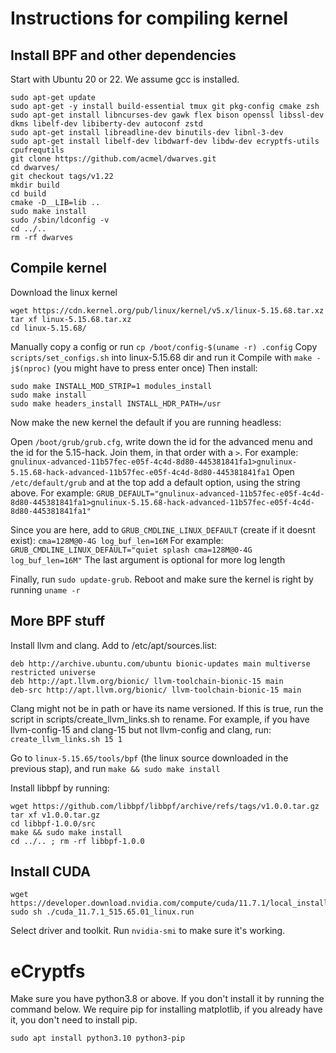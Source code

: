 # Instructions for compiling kernel

## Install BPF and other dependencies

Start with Ubuntu 20 or 22. We assume gcc is installed.
```
sudo apt-get update
sudo apt-get -y install build-essential tmux git pkg-config cmake zsh
sudo apt-get install libncurses-dev gawk flex bison openssl libssl-dev dkms libelf-dev libiberty-dev autoconf zstd
sudo apt-get install libreadline-dev binutils-dev libnl-3-dev
sudo apt-get install libelf-dev libdwarf-dev libdw-dev ecryptfs-utils cpufrequtils 
git clone https://github.com/acmel/dwarves.git 
cd dwarves/
git checkout tags/v1.22
mkdir build
cd build
cmake -D__LIB=lib ..
sudo make install
sudo /sbin/ldconfig -v
cd ../..
rm -rf dwarves
```

## Compile kernel

Download the linux kernel 
```
wget https://cdn.kernel.org/pub/linux/kernel/v5.x/linux-5.15.68.tar.xz
tar xf linux-5.15.68.tar.xz
cd linux-5.15.68/
```
Manually copy a config or run `cp /boot/config-$(uname -r) .config`
Copy `scripts/set_configs.sh` into linux-5.15.68 dir and run it
Compile with `make -j$(nproc)` (you might have to press enter once)
Then install:
```
sudo make INSTALL_MOD_STRIP=1 modules_install
sudo make install
sudo make headers_install INSTALL_HDR_PATH=/usr
```

Now make the new kernel the default if you are running headless:

Open `/boot/grub/grub.cfg`, write down the id for the advanced menu and the id for the 5.15-hack.
Join them, in that order with a `>`. For example:
`gnulinux-advanced-11b57fec-e05f-4c4d-8d80-445381841fa1>gnulinux-5.15.68-hack-advanced-11b57fec-e05f-4c4d-8d80-445381841fa1`
Open `/etc/default/grub` and at the top add a default option, using the string above. For example:
`GRUB_DEFAULT="gnulinux-advanced-11b57fec-e05f-4c4d-8d80-445381841fa1>gnulinux-5.15.68-hack-advanced-11b57fec-e05f-4c4d-8d80-445381841fa1"`

Since you are here, add to `GRUB_CMDLINE_LINUX_DEFAULT` (create if it doesnt exist):
`cma=128M@0-4G log_buf_len=16M`
For example: `GRUB_CMDLINE_LINUX_DEFAULT="quiet splash cma=128M@0-4G log_buf_len=16M"`
The last argument is optional for more log length

Finally, run `sudo update-grub`.
Reboot and make sure the kernel is right by running `uname -r`

## More BPF stuff

Install llvm and clang.
Add to /etc/apt/sources.list:
```
deb http://archive.ubuntu.com/ubuntu bionic-updates main multiverse restricted universe
deb http://apt.llvm.org/bionic/ llvm-toolchain-bionic-15 main
deb-src http://apt.llvm.org/bionic/ llvm-toolchain-bionic-15 main
```

Clang might not be in path or have its name versioned. If this is true, run the script in scripts/create_llvm_links.sh to rename.
For example, if you have llvm-config-15 and clang-15 but not llvm-config and clang, run:
`create_llvm_links.sh 15 1`


Go to `linux-5.15.65/tools/bpf` (the linux source downloaded in the previous stap), and run `make && sudo make install`

Install libbpf by running:

```
wget https://github.com/libbpf/libbpf/archive/refs/tags/v1.0.0.tar.gz
tar xf v1.0.0.tar.gz
cd libbpf-1.0.0/src
make && sudo make install
cd ../.. ; rm -rf libbpf-1.0.0
```


## Install CUDA

```
wget https://developer.download.nvidia.com/compute/cuda/11.7.1/local_installers/cuda_11.7.1_515.65.01_linux.run
sudo sh ./cuda_11.7.1_515.65.01_linux.run
```
Select driver and toolkit.
Run `nvidia-smi` to make sure it's working.


# eCryptfs

Make sure you have python3.8 or above.
If you don't install it by running the command below. We require pip for installing matplotlib, if you already have it, you don't need to install pip.
```
sudo apt install python3.10 python3-pip
```